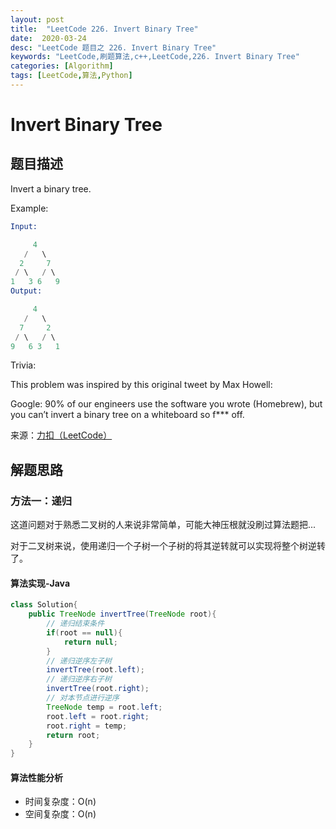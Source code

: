 ```yaml
---
layout: post
title:  "LeetCode 226. Invert Binary Tree"
date:  2020-03-24
desc: "LeetCode 题目之 226. Invert Binary Tree"
keywords: "LeetCode,刷题算法,c++,LeetCode,226. Invert Binary Tree"
categories: [Algorithm]
tags: [LeetCode,算法,Python]
---
```

# Invert Binary Tree

## 题目描述

Invert a binary tree.

Example:

```s
Input:

     4
   /   \
  2     7
 / \   / \
1   3 6   9
Output:

     4
   /   \
  7     2
 / \   / \
9   6 3   1
```

Trivia:

This problem was inspired by this original tweet by Max Howell:

Google: 90% of our engineers use the software you wrote (Homebrew), but you can’t invert a binary tree on a whiteboard so f*** off.

来源：[力扣（LeetCode）](https://leetcode-cn.com/problems/invert-binary-tree)

## 解题思路

### 方法一：递归

这道问题对于熟悉二叉树的人来说非常简单，可能大神压根就没刷过算法题把...

对于二叉树来说，使用递归一个子树一个子树的将其逆转就可以实现将整个树逆转了。

#### 算法实现-Java

```java
class Solution{
    public TreeNode invertTree(TreeNode root){
        // 递归结束条件
        if(root == null){
            return null;
        }
        // 递归逆序左子树
        invertTree(root.left);
        // 递归逆序右子树
        invertTree(root.right);
        // 对本节点进行逆序
        TreeNode temp = root.left;
        root.left = root.right;
        root.right = temp;
        return root;
    }
}
```

#### 算法性能分析

- 时间复杂度：O(n)
- 空间复杂度：O(n)
